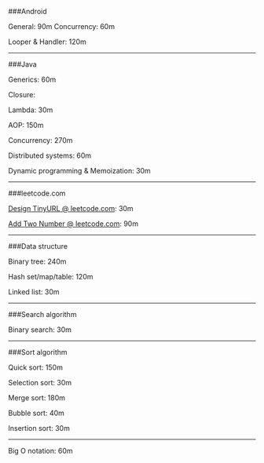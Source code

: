 ###Android

General:            90m
Concurrency:        60m

Looper & Handler:   120m

---

###Java

Generics:   60m

Closure:

Lambda:     30m

AOP:        150m

Concurrency:            270m

Distributed systems:    60m

Dynamic programming &
Memoization:            30m

---

###leetcode.com

[Design TinyURL @ leetcode.com](https://leetcode.com/problems/design-tinyurl):  30m

[Add Two Number @ leetcode.com](https://leetcode.com/problems/add-two-numbers): 90m

---

###Data structure

Binary tree:        240m

Hash set/map/table: 120m

Linked list:        30m      

---

###Search algorithm

Binary search:      30m

---

###Sort algorithm

Quick sort:         150m

Selection sort:     30m

Merge sort:         180m

Bubble sort:        40m

Insertion sort:     30m

---

Big O notation:     60m